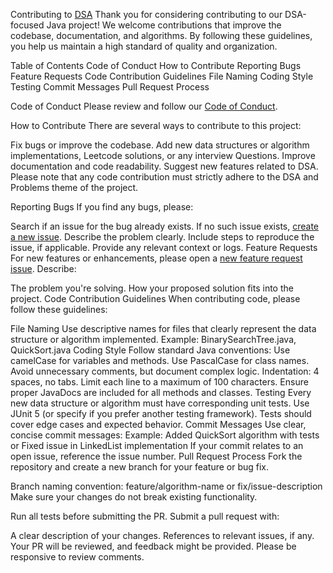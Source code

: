Contributing to [DSA](https://github.com/abhishektripathi66/DSA)
Thank you for considering contributing to our DSA-focused Java project! We welcome contributions that improve the codebase, documentation, and algorithms. By following these guidelines, you help us maintain a high standard of quality and organization.

Table of Contents
Code of Conduct
How to Contribute
Reporting Bugs
Feature Requests
Code Contribution Guidelines
File Naming
Coding Style
Testing
Commit Messages
Pull Request Process

Code of Conduct
Please review and follow our [Code of Conduct](https://github.com/abhishektripathi66/DSA/blob/master/CODE_OF_CONDUCT.md).

How to Contribute
There are several ways to contribute to this project:

Fix bugs or improve the codebase.
Add new data structures or algorithm implementations, Leetcode solutions, or any interview Questions.
Improve documentation and code readability.
Suggest new features related to DSA.
Please note that any code contribution must strictly adhere to the DSA and Problems theme of the project.

Reporting Bugs
If you find any bugs, please:

Search if an issue for the bug already exists.
If no such issue exists, [create a new issue](https://github.com/abhishektripathi66/DSA/issues).
Describe the problem clearly.
Include steps to reproduce the issue, if applicable.
Provide any relevant context or logs.
Feature Requests
For new features or enhancements, please open a [new feature request issue](https://github.com/abhishektripathi66/DSA/pulls). Describe:

The problem you're solving.
How your proposed solution fits into the project.
Code Contribution Guidelines
When contributing code, please follow these guidelines:

File Naming
Use descriptive names for files that clearly represent the data structure or algorithm implemented.
Example: BinarySearchTree.java, QuickSort.java
Coding Style
Follow standard Java conventions:
Use camelCase for variables and methods.
Use PascalCase for class names.
Avoid unnecessary comments, but document complex logic.
Indentation: 4 spaces, no tabs.
Limit each line to a maximum of 100 characters.
Ensure proper JavaDocs are included for all methods and classes.
Testing
Every new data structure or algorithm must have corresponding unit tests.
Use JUnit 5 (or specify if you prefer another testing framework).
Tests should cover edge cases and expected behavior.
Commit Messages
Use clear, concise commit messages:
Example: Added QuickSort algorithm with tests or Fixed issue in LinkedList implementation
If your commit relates to an open issue, reference the issue number.
Pull Request Process
Fork the repository and create a new branch for your feature or bug fix.

Branch naming convention: feature/algorithm-name or fix/issue-description
Make sure your changes do not break existing functionality.

Run all tests before submitting the PR.
Submit a pull request with:

A clear description of your changes.
References to relevant issues, if any.
Your PR will be reviewed, and feedback might be provided. Please be responsive to review comments.
